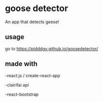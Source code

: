 # goose detector
An app that detects geese!

## usage
go to https://pidddgy.github.io/goosedetector/

## made with
-react.js / create-react-app

-clairifai api

-react-bootstrap